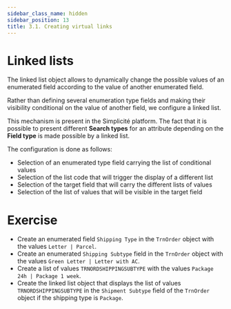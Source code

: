 ```yaml
---
sidebar_class_name: hidden
sidebar_position: 13
title: 3.1. Creating virtual links
---
```


Linked lists
====================

The linked list object allows to dynamically change the possible values of an enumerated field according to the value of another enumerated field.

Rather than defining several enumeration type fields and making their visibility conditional on the value of another field, we configure a linked list.

This mechanism is present in the Simplicité platform. The fact that it is possible to present different **Search types** for an attribute depending on the **Field type** is made possible by a linked list.

The configuration is done as follows:
- Selection of an enumerated type field carrying the list of conditional values
- Selection of the list code that will trigger the display of a different list
- Selection of the target field that will carry the different lists of values
- Selection of the list of values that will be visible in the target field


Exercise
====================

- Create an enumerated field `Shipping Type` in the `TrnOrder` object with the values `Letter | Parcel`.
- Create an enumerated `Shipping Subtype` field in the `TrnOrder` object with the values `Green Letter | Letter with AC`.
- Create a list of values `TRNORDSHIPPINGSUBTYPE` with the values `Package 24h | Package 1 week`.
- Create the linked list object that displays the list of values `TRNORDSHIPPINGSUBTYPE` in the `Shipment Subtype` field of the `TrnOrder` object if the shipping type is `Package`.

